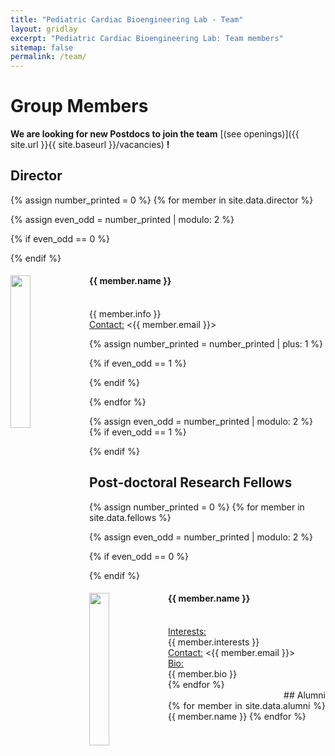 ```yaml
---
title: "Pediatric Cardiac Bioengineering Lab - Team"
layout: gridlay
excerpt: "Pediatric Cardiac Bioengineering Lab: Team members"
sitemap: false
permalink: /team/
---
```


# Group Members

 **We are  looking for new Postdocs to join the team** [(see openings)]({{ site.url }}{{ site.baseurl }}/vacancies) **!**


<!---Jump to [Director](#director), [postdocs](#fellows), [alumni](#alumni).--->

## Director
{% assign number_printed = 0 %}
{% for member in site.data.director %}

{% assign even_odd = number_printed | modulo: 2 %}

{% if even_odd == 0 %}
<div class="row">
{% endif %}

<div class="col-sm-6 clearfix" style="text-align: justify">
  <img src="{{ site.url }}{{ site.baseurl }}/images/teampic/{{ member.photo }}" class="img-responsive" width="25%" style="float: left" />
  <h4>{{ member.name }}</h4><br>
   {{ member.info }}<br>
   <ins>Contact:</ins> <{{ member.email }}>
</div>

{% assign number_printed = number_printed | plus: 1 %}

{% if even_odd == 1 %}
</div>
{% endif %}

{% endfor %}

{% assign even_odd = number_printed | modulo: 2 %}
{% if even_odd == 1 %}
</div>
{% endif %}


## Post-doctoral Research Fellows
{% assign number_printed = 0 %}
{% for member in site.data.fellows %}

{% assign even_odd = number_printed | modulo: 2 %}

{% if even_odd == 0 %}
<div class="row">
{% endif %}

  <div class="col-sm-6 clearfix" style="text-align: justify">
  <img src="{{ site.url }}{{ site.baseurl }}/images/teampic/{{ member.photo }}" class="img-responsive" width="25%" style="float: left" />
  <h4>{{ member.name }}</h4><br>
  <ins>Interests:</ins><br>
  {{ member.interests }} 
  <br>
  <ins>Contact:</ins> <{{ member.email }}><br>
  <ins>Bio:</ins><br> {{ member.bio }} 
</div>
{% endfor %}


<div style="text-align: right"> ## Alumni </div>
<div class="row" style="text-align: justify">
{% for member in site.data.alumni %}
{{ member.name }}
{% endfor %}
</div>
